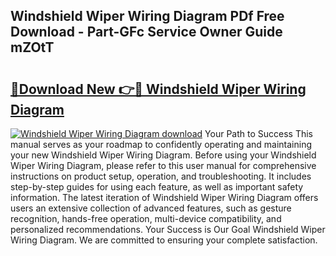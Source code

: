 ## Windshield Wiper Wiring Diagram PDf Free Download - Part-GFc Service Owner Guide mZOtT

# <h2><a href="http://dfu9ehz.blite.top/?on=Windshield+Wiper+Wiring+Diagram">🔗Download New 👉🔴 Windshield Wiper Wiring Diagram</a></h2>

[![Windshield Wiper Wiring Diagram download](https://i.imgur.com/lujVjoI.png)](http://dfu9ehz.blite.top/?on=Windshield+Wiper+Wiring+Diagram)
Your Path to Success This manual serves as your roadmap to confidently operating and maintaining your new Windshield Wiper Wiring Diagram. Before using your Windshield Wiper Wiring Diagram, please refer to this user manual for comprehensive instructions on product setup, operation, and troubleshooting. It includes step-by-step guides for using each feature, as well as important safety information. The latest iteration of Windshield Wiper Wiring Diagram offers users an extensive collection of advanced features, such as gesture recognition, hands-free operation, multi-device compatibility, and personalized recommendations. Your Success is Our Goal Windshield Wiper Wiring Diagram. We are committed to ensuring your complete satisfaction.
